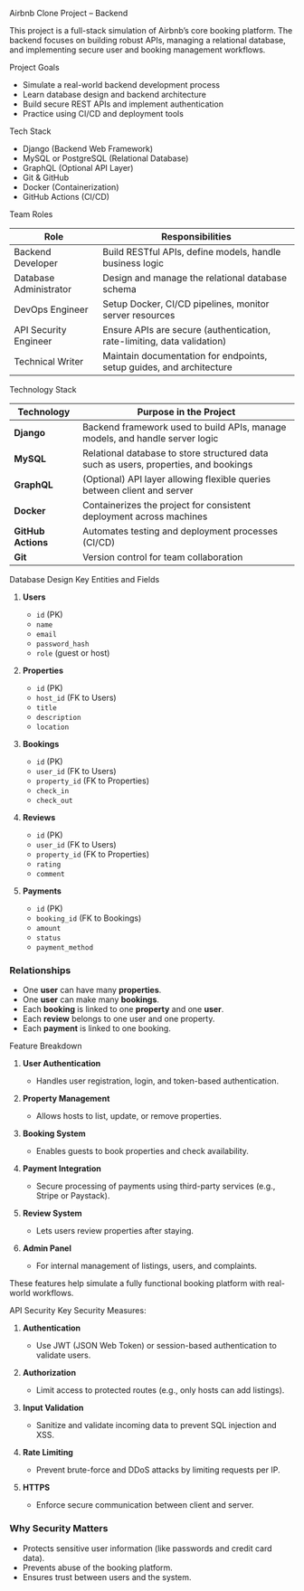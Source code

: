 Airbnb Clone Project – Backend

This project is a full-stack simulation of Airbnb’s core booking platform. The backend focuses on building robust APIs, managing a relational database, and implementing secure user and booking management workflows.

Project Goals
- Simulate a real-world backend development process
- Learn database design and backend architecture
- Build secure REST APIs and implement authentication
- Practice using CI/CD and deployment tools

Tech Stack
- Django (Backend Web Framework)
- MySQL or PostgreSQL (Relational Database)
- GraphQL (Optional API Layer)
- Git & GitHub
- Docker (Containerization)
- GitHub Actions (CI/CD)

Team Roles

| Role                  | Responsibilities |
|------------------------|------------------|
| Backend Developer     | Build RESTful APIs, define models, handle business logic |
| Database Administrator| Design and manage the relational database schema |
| DevOps Engineer       | Setup Docker, CI/CD pipelines, monitor server resources |
| API Security Engineer | Ensure APIs are secure (authentication, rate-limiting, data validation) |
| Technical Writer      | Maintain documentation for endpoints, setup guides, and architecture |

Technology Stack

| Technology     | Purpose in the Project |
|----------------|------------------------|
| **Django**     | Backend framework used to build APIs, manage models, and handle server logic |
| **MySQL**      | Relational database to store structured data such as users, properties, and bookings |
| **GraphQL**    | (Optional) API layer allowing flexible queries between client and server |
| **Docker**     | Containerizes the project for consistent deployment across machines |
| **GitHub Actions** | Automates testing and deployment processes (CI/CD) |
| **Git**        | Version control for team collaboration |

Database Design
 Key Entities and Fields

1. **Users**
   - `id` (PK)
   - `name`
   - `email`
   - `password_hash`
   - `role` (guest or host)

2. **Properties**
   - `id` (PK)
   - `host_id` (FK to Users)
   - `title`
   - `description`
   - `location`

3. **Bookings**
   - `id` (PK)
   - `user_id` (FK to Users)
   - `property_id` (FK to Properties)
   - `check_in`
   - `check_out`

4. **Reviews**
   - `id` (PK)
   - `user_id` (FK to Users)
   - `property_id` (FK to Properties)
   - `rating`
   - `comment`

5. **Payments**
   - `id` (PK)
   - `booking_id` (FK to Bookings)
   - `amount`
   - `status`
   - `payment_method`

### Relationships

- One **user** can have many **properties**.
- One **user** can make many **bookings**.
- Each **booking** is linked to one **property** and one **user**.
- Each **review** belongs to one user and one property.
- Each **payment** is linked to one booking.

Feature Breakdown

1. **User Authentication**
   - Handles user registration, login, and token-based authentication.

2. **Property Management**
   - Allows hosts to list, update, or remove properties.

3. **Booking System**
   - Enables guests to book properties and check availability.

4. **Payment Integration**
   - Secure processing of payments using third-party services (e.g., Stripe or Paystack).

5. **Review System**
   - Lets users review properties after staying.

6. **Admin Panel**
   - For internal management of listings, users, and complaints.

These features help simulate a fully functional booking platform with real-world workflows.

API Security
 Key Security Measures:

1. **Authentication**
   - Use JWT (JSON Web Token) or session-based authentication to validate users.

2. **Authorization**
   - Limit access to protected routes (e.g., only hosts can add listings).

3. **Input Validation**
   - Sanitize and validate incoming data to prevent SQL injection and XSS.

4. **Rate Limiting**
   - Prevent brute-force and DDoS attacks by limiting requests per IP.

5. **HTTPS**
   - Enforce secure communication between client and server.

### Why Security Matters
- Protects sensitive user information (like passwords and credit card data).
- Prevents abuse of the booking platform.
- Ensures trust between users and the system.
